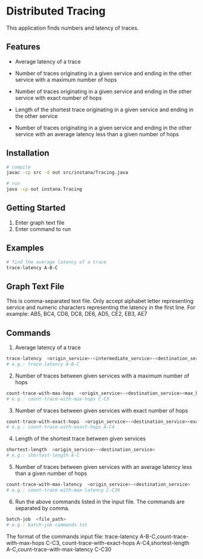 # Distributed Tracing

This application finds numbers and latency of traces.

## Features

* Average latency of a trace

* Number of traces originating in a given service and ending in the other service with a maximum number of hops

* Number of traces originating in a given service and ending in the other service with exact number of hops

* Length of the shortest trace originating in a given service and ending in the other service

* Number of traces originating in a given service and ending in the other service with an average latency less than a given number of hops

## Installation

```sh
# compile
javac -cp src -d out src/instana/Tracing.java

# run
java -cp out instana.Tracing
```
## Getting Started

1. Enter graph text file
2. Enter command to run

## Examples
```sh
# find the average latency of a trace
trace-latency A-B-C
```

## Graph Text File
This is comma-separated text file. Only accept alphabet letter representing service and numeric characters representing the latency in the first line. For example: AB5, BC4, CD8, DC8, DE6, AD5, CE2, EB3, AE7

## Commands
1. Average latency of a trace
```sh
trace-latency  <origin_service>-<intermediate_service>-<destination_service>
# e.g.: trace-latency A-B-C
```

2. Number of traces between given services with a maximum number of hops
```sh
count-trace-with-max-hops  <origin_service>-<destination_service><max_hops>
# e.g.: count-trace-with-max-hops C-C3
```

3. Number of traces between given services with exact number of hops
```sh
count-trace-with-exact-hops  <origin_service>-<destination_service><exact_hops>
# e.g.: count-trace-with-exact-hops A-C4
```

4. Length of the shortest trace between given services
```sh
shortest-length  <origin_service>-<destination_service>
# e.g.: shortest-length A-C
```

5. Number of traces between given services with an average latency less than a given number of hops
```sh
count-trace-with-max-latency  <origin_service>-<destination_service>
# e.g.: count-trace-with-max-latency C-C30
```

6. Run the above commands listed in the input file. The commands are separated by comma.
```sh
batch-job  <file_path>
# e.g.: batch-job commands.txt
```
The format of the commands input file: trace-latency A-B-C,count-trace-with-max-hops C-C3, count-trace-with-exact-hops A-C4,shortest-length A-C,count-trace-with-max-latency C-C30